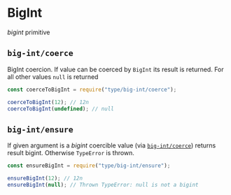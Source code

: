 # BigInt

_bigint_ primitive

## `big-int/coerce`

BigInt coercion. If value can be coerced by `BigInt` its result is returned.
For all other values `null` is returned

```javascript
const coerceToBigInt = require("type/big-int/coerce");

coerceToBigInt(12); // 12n
coerceToBigInt(undefined); // null
```

## `big-int/ensure`

If given argument is a _bigint_ coercible value (via [`big-int/coerce`](#big-intcoerce)) returns result bigint.
Otherwise `TypeError` is thrown.

```javascript
const ensureBigInt = require("type/big-int/ensure");

ensureBigInt(12); // 12n
ensureBigInt(null); // Thrown TypeError: null is not a bigint
```
